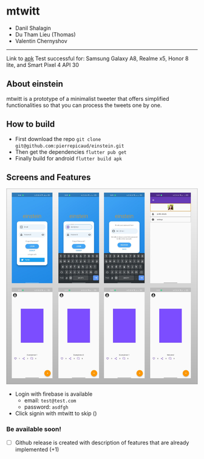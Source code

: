 # mtwitt
- Danil Shalagin
- Du Tham Lieu (Thomas)
- Valentin Chernyshov
---------

Link to [apk](./build/app/outputs/flutter-apk/app-release.apk)
Test successful for: Samsung Galaxy A8, Realme x5, Honor 8 lite, and Smart Pixel 4 API 30

## About einstein
mtwitt is a prototype of a minimalist tweeter that offers simplified functionalities so that you can process the tweets one by one.

## How to build
- First download the repo `git clone git@github.com:pierrepicaud/einstein.git`
- Then get the dependencies `flutter pub get`
- Finally build for android `flutter build apk`

## Screens and Features

![](images/images.jpeg)

- Login with firebase is available
  - email: `test@test.com`
  - password: `asdfgh`
- Click signin with mtwitt to skip ()

### Be available soon!
- [ ] Github release is created with description of features that are already implemented (+1)